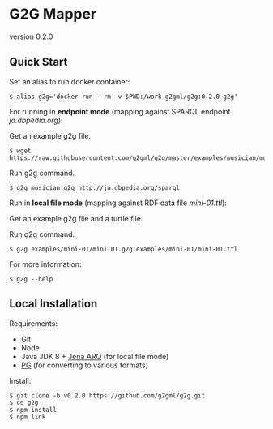 # G2G Mapper

version 0.2.0

## Quick Start

Set an alias to run docker container:

    $ alias g2g='docker run --rm -v $PWD:/work g2gml/g2g:0.2.0 g2g'

For running in **endpoint mode** (mapping against SPARQL endpoint *ja.dbpedia.org*):

Get an example g2g file.

    $ wget https://raw.githubusercontent.com/g2gml/g2g/master/examples/musician/musician.g2g

Run g2g command.

    $ g2g musician.g2g http://ja.dbpedia.org/sparql

Run in **local file mode** (mapping against RDF data file *mini-01.ttl*):

Get an example g2g file and a turtle file.


Run g2g command.

    $ g2g examples/mini-01/mini-01.g2g examples/mini-01/mini-01.ttl

For more information:

    $ g2g --help

## Local Installation

Requirements:

* Git
* Node
* Java JDK 8 + [Jena ARQ](https://jena.apache.org/documentation/query/index.html) (for local file mode)
* [PG](https://github.com/g2gml/pg) (for converting to various formats)

Install:

    $ git clone -b v0.2.0 https://github.com/g2gml/g2g.git
    $ cd g2g
    $ npm install
    $ npm link
